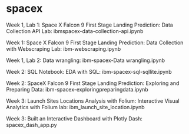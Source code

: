 # spacex

Week 1, Lab 1: Space X Falcon 9 First Stage Landing Prediction: Data Collection API Lab: ibmspacex-data-collection-api.ipynb

Week 1: Space X Falcon 9 First Stage Landing Prediction: Data Collection with Webscraping Lab: ibm-webscraping.ipynb

Week 1, Lab 2: Data wrangling: ibm-spacex-Data wrangling.ipynb

Week 2: SQL Notebook: EDA with SQL: ibm-spacex-sql-sqllite.ipynb

Week 2: SpaceX Falcon 9 First Stage Landing Prediction: Exploring and Preparing Data: ibm-spacex-exploringpreparingdata.ipynb

Week 3: Launch Sites Locations Analysis with Folium: Interactive Visual Analytics with Folium lab: ibm_launch_site_location.ipynb

Week 3: Built an Interactive Dashboard with Plotly Dash: spacex_dash_app.py



